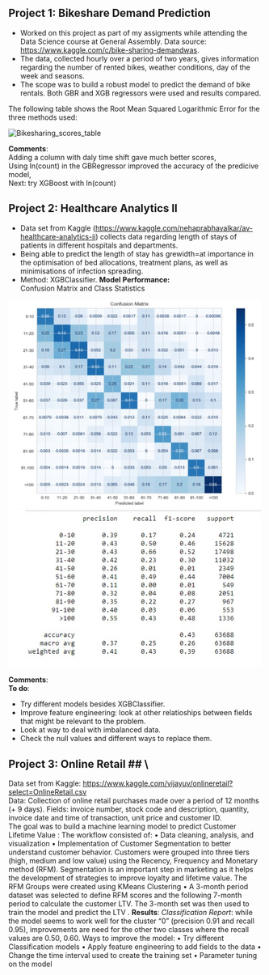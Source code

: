## **Project 1: Bikeshare Demand Prediction** ##
- Worked on this project as part of my assigments while attending the Data Science course at General Assembly. Data source: https://www.kaggle.com/c/bike-sharing-demandwas. 
- The data, collected hourly over a period of two years, gives information regarding the number of rented bikes, weather conditions, day of the week and seasons. 
- The scope was to build a robust model to predict the demand of bike rentals. Both GBR and XGB regressors were used and results compared. 

The following table shows the Root Mean Squared Logarithmic Error for the three methods used: 

![Bikesharing_scores_table](https://user-images.githubusercontent.com/68543397/96701656-c0705780-1388-11eb-90a2-d6fe9b542f6f.jpg)

**Comments**:\
Adding a column with daly time shift gave much better scores, \
Using ln(count) in the GBRegressor improved the accuracy of the predicive model,\
Next: try XGBoost with ln(count)

## Project 2: Healthcare Analytics II ##
- Data set from Kaggle (https://www.kaggle.com/nehaprabhavalkar/av-healthcare-analytics-ii) collects data regarding length of stays of patients in different hospitals and departments.
- Being able to predict the length of stay has grewidth=at importance in the optimisation of bed allocations, treatment plans, as well as minimisations of infection spreading.
- Method: XGBClassifier.
**Model Performance:** \
Confusion Matrix and Class Statistics
<img src="https://github.com/lisadt/ESProjects/blob/main/Healthcare/ConfusionMatrix_HealthcareAnalyticsII.jpg" width="500" />
<img src="https://github.com/lisadt/ESProjects/blob/main/Healthcare/HealthcareAnalyticsReport.jpg" width="500" />

**Comments**: \
**To do**:
- Try different models besides XGBClassifier. 
- Improve feature engineering: look at other relatioships between fields that might be relevant to the problem. 
- Look at way to deal with imbalanced data. 
- Check the null values and different ways to replace them.

## Project 3: Online Retail ## \
Data set from Kaggle: https://www.kaggle.com/vijayuv/onlineretail?select=OnlineRetail.csv \
Data: Collection of online retail purchases made over a period of 12 months (+ 9 days). Fields: invoice number, stock code and description, quantity, invoice date and time of transaction, unit price and customer ID. \
The goal was to build a machine learning model to predict Customer Lifetime Value :
The workflow consisted of:
•	Data cleaning, analysis, and visualization
•	Implementation of Customer Segmentation to better understand customer behavior. Customers were grouped into three tiers (high, medium and low value) using the Recency, Frequency and Monetary method (RFM). Segmentation is an important step in marketing as it helps the development of strategies to improve loyalty and lifetime value. The RFM Groups were created using KMeans Clustering
•	A 3-month period dataset was selected to define RFM scores and the following 7-month period to calculate the customer LTV. The 3-month set was then used to train the model and predict the LTV .
**Results**:
*Classification Report*: while the model seems to work well for the cluster “0” (precision 0.91 and recall 0.95), improvements are need for the other two classes where the recall values are 0.50, 0.60.
Ways to improve the model:
•	Try different Classification models
•	Apply feature engineering to add fields to the data 
•	Change the time interval used to create the training set
•	Parameter tuning on the model
